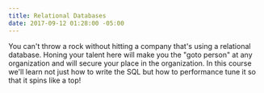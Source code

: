 ```yaml
---
title: Relational Databases
date: 2017-09-12 01:28:00 -05:00
---
```


You can't throw a rock without hitting a company that's using a relational database. Honing your talent here will make you the "goto person" at any organization and will secure your place in the organization. In this course we'll learn not just how to write the SQL but how to performance tune it so that it spins like a top!
